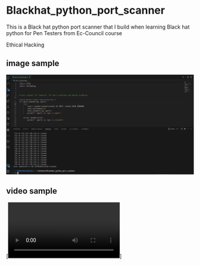 # Blackhat_python_port_scanner
This is a Black hat python port scanner that I build when learning Black hat python for Pen Testers from Ec-Council course
  
  Ethical Hacking


## image sample
![  Portscanner sample](/portscanner.png)



## video sample
[![ port scanner demo video](/Blackhat_python_port_scanner/port_scanner.mp4)]


